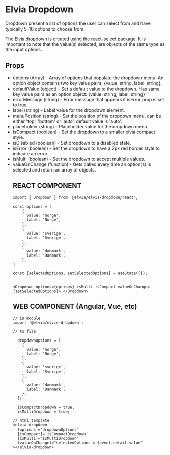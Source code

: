 # Elvia Dropdown

Dropdown present a list of options the user can select from and have typically 5-10 options to choose from.

The Elvia dropdown is created using the [react-select](https://github.com/JedWatson/react-select) package. It
is important to note that the value(s) selected, are objects of the same type as the input options.

## Props

- options (Array<object>) - Array of options that populate the dropdown menu. An option object contains two
  key value pairs, {value: string, label: string}.
- defaultValue (object) - Set a default value to the dropdown. Has same key value pairs as an option object:
  {value: string, label: string}
- errorMessage (string) - Error message that appears if isError prop is set to true.
- label (string) - Label value for the dropdown element.
- menuPosition (string) - Set the position of the dropdown menu, can be either 'top', 'bottom' or 'auto',
  default value is 'auto'.
- placeholder (string) - Placeholder value for the dropdown menu.
- isCompact (boolean) - Set the dropdown to a smaller elvia compact style.
- isDisabled (boolean) - Set dropdown to a disabled state.
- isError (boolean) - Set the dropdown to have a 2px red border style to indicate an error.
- isMulti (boolean) - Set the dropdown to accept multiple values.
- valueOnChange (function) - Gets called every time an option(s) is selected and return an array of objects.

## REACT COMPONENT

```
import { Dropdown } from '@elvia/elvis-dropdown/react';

const options = [
    {
      value: 'norge',
      label: 'Norge',
    },
    {
      value: 'sverige',
      label: 'Sverige',
    },
    {
      value: 'danmark',
      label: 'Danmark',
    },
]

```

```
const [selectedOptions, setSelectedOptions] = useState([]);


<Dropdown options={options} isMulti isCompact valueOnChange={setSelectedOptions}> </Dropdown>
```

## WEB COMPONENT (Angular, Vue, etc)

```
// in module
import '@elvia/elvis-dropdown';
```

```
// ts file

  dropdownOptions = [
    {
      value: 'norge',
      label: 'Norge',
    },
    {
      value: 'sverige',
      label: 'Sverige',
    },
    {
      value: 'danmark',
      label: 'Danmark',
    },
  ];

  isCompactDropdown = true;
  isMultiDropdown = true;

// html template
<elvia-dropdown
  [options]='dropdownOptions'
  [isCompact]='isCompactDropdown'
  [isMulti]='isMultiDropdown'
  (valueOnChange)="selectedOptions = $event.detail.value"
></elvia-dropdown>
```
